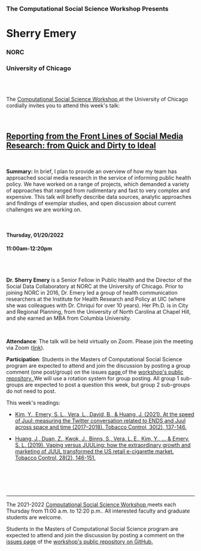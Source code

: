 

<br>

<h3 class=pfblock-header> The Computational Social Science Workshop Presents </h3>

<h1 class=pfblock-header3> Sherry Emery </h1>
<h3 class=pfblock-header3> NORC </h3>
<h3 class=pfblock-header3> University of Chicago </h3>

<br><br>



<p class=pfblock-header3>The <a href="https://macss.uchicago.edu/content/computation-workshop"> Computational Social Science Workshop </a> at the University of Chicago cordially invites you to attend this week's talk:</p>



<br>

<div class=pfblock-header3>
<h2 class=pfblock-header>
  <a href=https://github.com/uchicago-computation-workshop/Winter2022/tree/master/01-20_Emery> Reporting from the Front Lines of Social Media Research:  from Quick and Dirty to Ideal </a>
</h2>

<br>
</div>



<p class=footertext2>

**Summary:** In brief, I plan to provide an overview of how my team has approached social media research in the service of informing public health policy.  We have worked on a range of projects, which demanded a variety of approaches that ranged from rudimentary and fast to very complex and expensive.  This talk will briefly describe data sources, analytic approaches and findings of exemplar studies, and open discussion about current challenges we are working on.


</p>

<br>

<h4 class=pfblock-header3> Thursday, 01/20/2022 </h4>
<h4 class=pfblock-header3> 11:00am-12:20pm </h4>

<br><br>

<p class=footertext2>

**Dr. Sherry Emery** is a Senior Fellow in Public Health and the Director of the Social Data Collaboratory at NORC at the University of Chicago.  Prior to joining NORC in 2016, Dr. Emery led a group of health communication researchers at the Institute for Health Research and Policy at UIC (where she was colleagues with Dr. Chriqui for over 10 years).  Her Ph.D. is in City and Regional Planning, from the University of North Carolina at Chapel Hill, and she earned an MBA from Columbia University.

</p>

<br>

<p class=footertext2>

**Attendance**: The talk will be held virtually on Zoom. Please join the meeting via Zoom ([link](https://uchicago.zoom.us/j/96755762030?pwd=OHFQb280WU1lWWZib0RGUVZMdG43UT09)).
</p>

<p class=footertext2>

**Participation**: Students in the Masters of Computational Social Science program are expected to attend and join the discussion by posting a group comment (one post/group) on the issues <a href= https://github.com/uchicago-computation-workshop/Winter2022/issues/2> page </a> of the <a href="https://github.com/uchicago-computation-workshop"> workshop's public repository. </a> We will use a rotation system for group posting. All group 1 sub-groups are expected to post a question this week, but group 2 sub-groups do not need to post.

This week's readings:

- [Kim, Y., Emery, S. L., Vera, L., David, B., & Huang, J. (2021). At the speed of Juul: measuring the Twitter conversation related to ENDS and Juul across space and time (2017–2018). Tobacco Control, 30(2), 137-146.](SpeedOfJuul.pdf)

- [Huang, J., Duan, Z., Kwok, J., Binns, S., Vera, L. E., Kim, Y., ... & Emery, S. L. (2019). Vaping versus JUULing: how the extraordinary growth and marketing of JUUL transformed the US retail e-cigarette market. Tobacco Control, 28(2), 146-151.](VapingVsJuuling.pdf)

<br>

<br><br>

---

<p class=footertext> The 2021-2022 <a href="https://macss.uchicago.edu/content/computation-workshop"> Computational Social Science Workshop </a> meets each Thursday from 11:00 a.m. to 12:20 p.m.. All interested faculty and graduate students are welcome.</p>



<p class=footertext>Students in the Masters of Computational Social Science program are expected to attend and join the discussion by posting a comment on the <a href=https://github.com/uchicago-computation-workshop/Winter2022/issues/2>issues page</a> of the <a href=https://github.com/uchicago-computation-workshop/Winter2022/tree/master/01-20_Emery>workshop's public repository on GitHub.</a></p>
